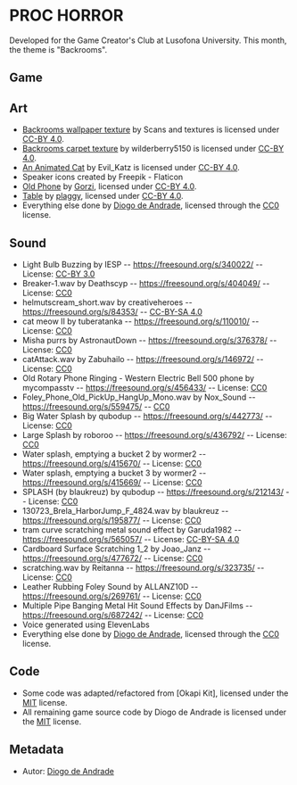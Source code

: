 # PROC HORROR

Developed for the Game Creator's Club at Lusofona University.
This month, the theme is "Backrooms". 

## Game

## Art

- [Backrooms wallpaper texture](https://skfb.ly/o9z6n) by Scans and textures is licensed under [CC-BY 4.0].
- [Backrooms carpet texture](https://skfb.ly/oJ9Uu) by wilderberry5150 is licensed under [CC-BY 4.0].
- [An Animated Cat](https://skfb.ly/6YPwH) by Evil_Katz is licensed under [CC-BY 4.0].
- Speaker icons created by Freepik - Flaticon
- [Old Phone](https://www.fab.com/listings/122e8983-ee34-425e-8e55-1fc1183d4d73) by [Gorzi](https://www.fab.com/sellers/Gorzi), licensed under [CC-BY 4.0].
- [Table](https://www.fab.com/listings/9b697747-ffca-4457-80ae-7f21732377ac) by [plaggy](https://www.fab.com/sellers/plaggy), licensed under [CC-BY 4.0].
- Everything else done by [Diogo de Andrade], licensed through the [CC0] license.

## Sound

- Light Bulb Buzzing  by IESP -- https://freesound.org/s/340022/ -- License: [CC-BY 3.0]
- Breaker-1.wav by Deathscyp -- https://freesound.org/s/404049/ -- License: [CC0]
- helmutscream_short.wav by creativeheroes -- https://freesound.org/s/84353/ -- [CC-BY-SA 4.0]
- cat meow II by tuberatanka -- https://freesound.org/s/110010/ -- License: [CC0]
- Misha purrs by AstronautDown -- https://freesound.org/s/376378/ -- License: [CC0]
- catAttack.wav by Zabuhailo -- https://freesound.org/s/146972/ -- License: [CC0]
- Old Rotary Phone Ringing - Western Electric Bell 500 phone by mycompasstv -- https://freesound.org/s/456433/ -- License: [CC0]
- Foley_Phone_Old_PickUp_HangUp_Mono.wav by Nox_Sound -- https://freesound.org/s/559475/ -- [CC0]
- Big Water Splash by qubodup -- https://freesound.org/s/442773/ -- License: [CC0]
- Large Splash by roboroo -- https://freesound.org/s/436792/ -- License: [CC0]
- Water splash, emptying a bucket 2 by wormer2 -- https://freesound.org/s/415670/ -- License: [CC0]
- Water splash, emptying a bucket 3 by wormer2 -- https://freesound.org/s/415669/ -- License: [CC0]
- SPLASH (by blaukreuz) by qubodup -- https://freesound.org/s/212143/ -- License: [CC0]
- 130723_Brela_HarborJump_F_4824.wav by blaukreuz -- https://freesound.org/s/195877/ -- License: [CC0]
- tram curve scratching metal sound effect by Garuda1982 -- https://freesound.org/s/565057/ -- License: [CC-BY-SA 4.0]
- Cardboard Surface Scratching 1_2 by Joao_Janz -- https://freesound.org/s/477672/ -- License: [CC0]
- scratching.wav by Reitanna -- https://freesound.org/s/323735/ -- License: [CC0]
- Leather Rubbing Foley Sound by ALLANZ10D -- https://freesound.org/s/269761/ -- License: [CC0]
- Multiple Pipe Banging Metal Hit Sound Effects by DanJFilms -- https://freesound.org/s/687242/ -- License: [CC0]
- Voice generated using ElevenLabs
- Everything else done by [Diogo de Andrade], licensed through the [CC0] license.

## Code

- Some code was adapted/refactored from [Okapi Kit], licensed under the [MIT] license.
- All remaining game source code by Diogo de Andrade is licensed under the [MIT] license.

## Metadata

- Autor: [Diogo de Andrade]

[Diogo de Andrade]:https://github.com/DiogoDeAndrade
[CC0]:https://creativecommons.org/publicdomain/zero/1.0/
[CC-BY 3.0]:https://creativecommons.org/licenses/by/3.0/
[CC-BY-SA 4.0]:http://creativecommons.org/licenses/by-sa/4.0/
[CC-BY 4.0]:https://creativecommons.org/licenses/by/4.0/
[MIT]:LICENSE
